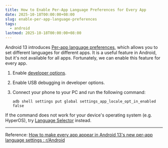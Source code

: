 ```yaml
---
title: How to Enable Per-App Language Preferences for Every App
date: 2025-10-18T00:00:00+08:00
slug: enable-per-app-language-preferences
tags:
  - android
lastmod: 2025-10-18T00:00:00+08:00
---
```


Android 13 introduces [Per-app language preferences](https://developer.android.com/guide/topics/resources/app-languages), which allows you to set different languages for different apps. It is a useful feature in Android, but it's not available for all apps. Fortunately, we can enable this feature for every app.

1. Enable [developer options](https://developer.android.com/studio/debug/dev-options).
1. Enable USB debugging in developer options.
1. Connect your phone to your PC and run the following command: 

    ```shell
    adb shell settings put global settings_app_locale_opt_in_enabled false
    ```

If the command does not work for your device's operating system (e.g. HyperOS), try [Language Selector](https://github.com/VegaBobo/Language-Selector/releases) instead.

---

Reference: [How to make every app appear in Android 13's new per-app language settings : r/Android](https://www.reddit.com/r/Android/comments/wrlgh2/how_to_make_every_app_appear_in_android_13s_new/)
